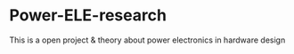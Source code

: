 # Power-ELE-research
This is a open project &amp; theory about power electronics in hardware design
